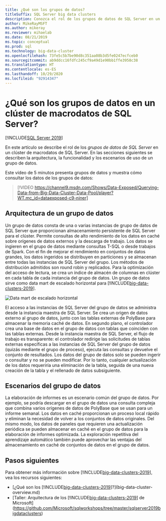 ```yaml
---
title: ¿Qué son los grupos de datos?
titleSuffix: SQL Server big data clusters
description: Conozca el rol de los grupos de datos de SQL Server en un clúster de macrodatos de SQL Server, así como la arquitectura y funcionalidad de un grupo de datos de SQL.
author: MikeRayMSFT
ms.author: mikeray
ms.reviewer: mihaelab
ms.date: 08/21/2019
ms.topic: conceptual
ms.prod: sql
ms.technology: big-data-cluster
ms.openlocfilehash: 73fe5c5b7be90d8c351aa08b3d5fe0247ecfceb0
ms.sourcegitcommit: ab9ddcc16fdfc245cf9a49d1e90bb1ffe3958c38
ms.translationtype: HT
ms.contentlocale: es-ES
ms.lasthandoff: 10/29/2020
ms.locfileid: "92914347"
---
```

# <a name="what-are-data-pools-in-a-sql-server-big-data-cluster"></a>¿Qué son los grupos de datos en un clúster de macrodatos de SQL Server?

[!INCLUDE[SQL Server 2019](../includes/applies-to-version/sqlserver2019.md)]

En este artículo se describe el rol de los *grupos de datos de SQL Server* en un clúster de macrodatos de SQL Server. En las secciones siguientes se describen la arquitectura, la funcionalidad y los escenarios de uso de un grupo de datos.

Este vídeo de 5 minutos presenta grupos de datos y muestra cómo consultar los datos de los grupos de datos:

> [!VIDEO https://channel9.msdn.com/Shows/Data-Exposed/Querying-Data-from-Big-Data-Cluster-Data-Pool/player?WT.mc_id=dataexposed-c9-niner]

## <a name="data-pool-architecture"></a>Arquitectura de un grupo de datos

Un grupo de datos consta de una o varias instancias de grupo de datos de SQL Server que proporcionan almacenamiento persistente de SQL Server para el clúster. Permite consultas de alto rendimiento de los datos en caché sobre orígenes de datos externos y la descarga de trabajo. Los datos se ingieren en el grupo de datos mediante consultas T-SQL o desde trabajos de Spark. Con el fin de mejorar el rendimiento en conjuntos de datos grandes, los datos ingeridos se distribuyen en particiones y se almacenan entre todas las instancias de SQL Server del grupo. Los métodos de distribución admitidos son round robin y replicados. Para la optimización del acceso de lectura, se crea un índice de almacén de columnas en clúster en cada tabla de cada instancia del grupo de datos. Un grupo de datos sirve como data mart de escalado horizontal para [!INCLUDE[big-data-clusters-2019](../includes/ssbigdataclusters-ss-nover.md)].

![Data mart de escalado horizontal](media/concept-data-pool/data-virtualization-improvements.png)

El acceso a las instancias de SQL Server del grupo de datos se administra desde la instancia maestra de SQL Server. Se crea un origen de datos externo al grupo de datos, junto con las tablas externas de PolyBase para almacenar la memoria caché de datos. En segundo plano, el controlador crea una base de datos en el grupo de datos con tablas que coinciden con las tablas externas. Desde la instancia maestra de SQL Server, el flujo de trabajo es transparente: el controlador redirige las solicitudes de tablas externas específicas a las instancias de SQL Server del grupo de datos (quizás mediante el grupo de proceso), ejecuta las consultas y devuelve el conjunto de resultados. Los datos del grupo de datos solo se pueden ingerir o consultar y no se pueden modificar. Por lo tanto, cualquier actualización de los datos requeriría una eliminación de la tabla, seguida de una nueva creación de la tabla y el rellenado de datos subsiguiente.

## <a name="data-pool-scenarios"></a>Escenarios del grupo de datos

 La elaboración de informes es un escenario común del grupo de datos. Por ejemplo, se podría descargar en el grupo de datos una consulta compleja que combina varios orígenes de datos de PolyBase que se usan para un informe semanal. Los datos en caché proporcionan un proceso local rápido y eliminan la necesidad de volver a los conjuntos de datos originales. Del mismo modo, los datos de paneles que requieren una actualización periódica se pueden almacenar en caché en el grupo de datos para la elaboración de informes optimizada. La exploración repetitiva del aprendizaje automático también puede aprovechar las ventajas del almacenamiento en caché de conjuntos de datos en el grupo de datos.

## <a name="next-steps"></a>Pasos siguientes

Para obtener más información sobre [!INCLUDE[big-data-clusters-2019](../includes/ssbigdataclusters-ss-nover.md)], vea los recursos siguientes:

- [¿Qué son los [!INCLUDE[big-data-clusters-2019](../includes/ssbigdataclusters-ver15.md)]?](big-data-cluster-overview.md)
- [Taller: Arquitectura de los [!INCLUDE[big-data-clusters-2019](../includes/ssbigdataclusters-ss-nover.md)] de Microsoft](https://github.com/Microsoft/sqlworkshops/tree/master/sqlserver2019bigdataclusters)

